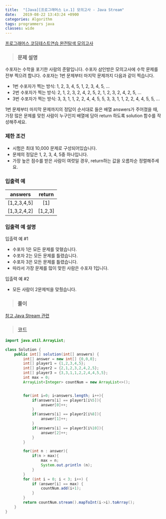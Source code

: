 ```yaml
---
title:  "[Java][프로그래머스 Lv.1] 모의고사 - Java Stream"
date:   2019-08-22 13:43:24 +0900
categories: Algorithm
tags: programmers java
classes: wide
---
```


[프로그래머스 코딩테스트연습 완전탐색 모의고사](https://programmers.co.kr/learn/courses/30/lessons/42840)

> ### 문제 설명   

수포자는 수학을 포기한 사람의 준말입니다. 수포자 삼인방은 모의고사에 수학 문제를 전부 찍으려 합니다. 수포자는 1번 문제부터 마지막 문제까지 다음과 같이 찍습니다.  


- 1번 수포자가 찍는 방식: 1, 2, 3, 4, 5, 1, 2, 3, 4, 5, ...  
- 2번 수포자가 찍는 방식: 2, 1, 2, 3, 2, 4, 2, 5, 2, 1, 2, 3, 2, 4, 2, 5, ...  
- 3번 수포자가 찍는 방식: 3, 3, 1, 1, 2, 2, 4, 4, 5, 5, 3, 3, 1, 1, 2, 2, 4, 4, 5, 5, ...  

1번 문제부터 마지막 문제까지의 정답이 순서대로 들은 배열 answers가 주어졌을 때, 가장 많은 문제를 맞힌 사람이 누구인지 배열에 담아 return 하도록 solution 함수를 작성해주세요.  

### 제한 조건  

- 시험은 최대 10,000 문제로 구성되어있습니다.  
- 문제의 정답은 1, 2, 3, 4, 5중 하나입니다.  
- 가장 높은 점수를 받은 사람이 여럿일 경우, return하는 값을 오름차순 정렬해주세요.  

### 입출력 예  

|   answers   |  return |
|:-----------:|:-------:|
| [1,2,3,4,5] | [1]     |
| [1,3,2,4,2] | [1,2,3] |


### 입출력 예 설명  

입출력 예 #1  

- 수포자 1은 모든 문제를 맞혔습니다.  
- 수포자 2는 모든 문제를 틀렸습니다.  
- 수포자 3은 모든 문제를 틀렸습니다.  
- 따라서 가장 문제를 많이 맞힌 사람은 수포자 1입니다.  

입출력 예 #2   

- 모든 사람이 2문제씩을 맞췄습니다.  


> ### 풀이  

[참고 Java Stream 관련](https://futurecreator.github.io/2018/08/26/java-8-streams/)  



> ### 코드  

```java  
import java.util.ArrayList;

class Solution {
    public int[] solution(int[] answers) {
        int[] answer = new int[] {0,0,0};
        int[] player1 = {1,2,3,4,5};
        int[] player2 = {2,1,2,3,2,4,2,5};
        int[] player3 = {3,3,1,1,2,2,4,4,5,5};
        int max = 0;
        ArrayList<Integer> countNum = new ArrayList<>();


        for(int i=0; i<answers.length; i++){
            if(answers[i] == player1[i%5]){
                answer[0]++;
            }
            if(answers[i] == player2[i%8]){
                answer[1]++;
            }
            if(answers[i] == player3[i%10]){
                answer[2]++;
            }
        }

        for(int n : answer){
            if(n > max){
                max = n;
                System.out.println (n);
            }
        }
        for (int i = 0; i < 3; i++) {
            if (answer[i] == max) {
                countNum.add(i+1);
            }
        }
        return countNum.stream().mapToInt(i->i).toArray();
    }
}
```
